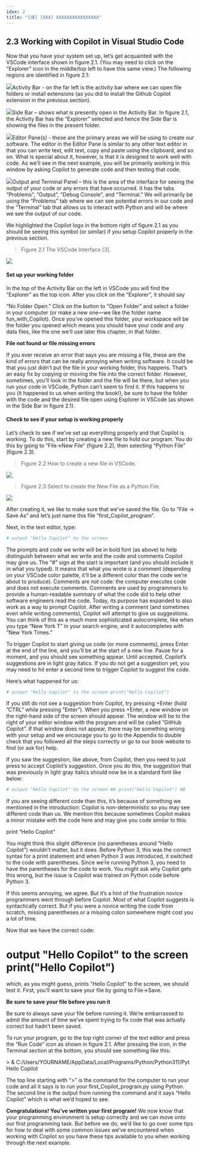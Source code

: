 ```yaml
---
idxx: 2
title: "[译] [XXX] XXXXXXXXXXXXXXXX"
---
```



## 2.3 **Working with Copilot in Visual Studio Code**

Now that you have your system set up, let’s get acquainted with the VSCode interface shown in figure 2.1. (You may need to click on the “Explorer” icon in the middle/top left to have this same view.) The following regions are identified in figure 2.1:

![](chapter-2.files/chapter-27797.png)Activity Bar - on the far left is the activity bar where we can open file folders or install extensions (as you did to install the Github Copilot extension in the previous section).

![](chapter-2.files/chapter-27980.png)Side Bar – shows what is presently open in the Activity Bar. In figure 2.1, the Activity Bar has the “Explorer” selected and hence the Side Bar is showing the files in the present folder.

![](chapter-2.files/chapter-28169.png)Editor Pane(s) - these are the primary areas we will be using to create our software. The editor in the Editor Pane is similar to any other text editor in that you can write text, edit text, copy and paste using the clipboard, and so on. What is special about it, however, is that it is designed to work well with code. As we’ll see in the next example, you will be primarily working in this window by asking Copilot to generate code and then testing that code.

![](chapter-2.files/chapter-28632.png)Output and Terminal Panel – this is the area of the interface for seeing the output of your code or any errors that have occurred. It has the tabs “Problems”, “Output”, “Debug Console”, and “Terminal.” We will primarily be using the “Problems” tab where we can see potential errors in our code and the “Terminal” tab that allows us to interact with Python and will be where we see the output of our code.

We highlighted the Copilot logo in the bottom right of figure 2.1 as you should be seeing this symbol (or similar) if you setup Copilot properly in the previous section.

> Figure 2.1 The VSCode Interface \[3\].

![](chapter-2.files/chapter-29250.png) 

#### **Set up your working folder**

In the top of the Activity Bar on the left in VSCode you will find the “Explorer” as the top icon. After you click on the “Explorer”, it should say

  

“No Folder Open.” Click on the button to “Open Folder” and select a folder in your computer (or make a new one—we like the folder name fun\_with\_Copilot). Once you’ve opened this folder, your workspace will be the folder you opened which means you should have your code and any data files, like the one we’ll use later this chapter, in that folder.

**File not found or file missing errors**

If you ever receive an error that says you are missing a file, these are the kind of errors that can be really annoying when writing software. It could be that you just didn’t put the file in your working folder, this happens. That’s an easy fix by copying or moving the file into the correct folder. However, sometimes, you’ll look in the folder and the file will be there, but when you run your code in VSCode, Python can’t seem to find it. If this happens to you (it happened to us when writing the book!), be sure to have the folder with the code and the desired file open using Explorer in VSCode (as shown in the Side Bar in figure 2.1).

#### **Check to see if your setup is working properly**

Let’s check to see if we’ve set up everything properly and that Copilot is working. To do this, start by creating a new file to hold our program. You do this by going to “File->New File” (figure 2.2), then selecting “Python File” (figure 2.3).

> Figure 2.2 How to create a new file in VSCode.

![](chapter-2.files/chapter-210805.png) 

  

> Figure 2.3 Select to create the New File as a Python File.

![](chapter-2.files/chapter-210871.png)

 

After creating it, we like to make sure that we’ve saved the file. Go to “File -> Save As” and let’s just name this file “first\_Copilot\_program”.

Next, in the text editor, type:

```python
# output "Hello Copilot" to the screen
```

The prompts and code we write will be in bold font (as above) to help distinguish between what we write and the code and comments Copilot may give us. The “#” sign at the start is important (and you should include it in what you typed). It means that what you wrote is a comment (depending on your VSCode color palette, it’ll be a different color than the code we’re about to produce). Comments are _not_ code: the computer executes code and does not execute comments. Comments are used by programmers to provide a human-readable summary of what the code did to help other software engineers read the code. Today, its purpose has expanded to also work as a way to prompt Copilot. After writing a comment (and sometimes even while writing comments), Copilot will attempt to give us suggestions. You can think of this as a much more sophisticated autocomplete, like when you type “New York T” in your search engine, and it autocompletes with “New York Times.”

To trigger Copilot to start giving us code (or more comments), press Enter at the end of the line, and you’ll be at the start of a new line. Pause for a moment, and you should see something appear. Until accepted, Copilot’s suggestions are in light gray italics. If you do not get a suggestion yet, you may need to hit enter a second time to trigger Copilot to suggest the code.

Here’s what happened for us:

```python
# output "Hello Copilot" to the screen print("Hello Copilot")
```


If you still do not see a suggestion from Copilot, try pressing <CTRL>+Enter (hold ”CTRL” while pressing ”Enter”). When you press <Ctrl>+Enter, a new window on the right-hand side of the screen should appear. The window will be to the right of your editor window with the program and will be called “GitHub Copilot”. If that window does not appear, there may be something wrong with your setup and we encourage you to go to the Appendix to double check that you followed all the steps correctly or go to our book website to find (or ask for) help.

If you saw the suggestion, like above, from Copilot, then you need to just press <Tab> to accept Copilot’s suggestion. Once you do this, the suggestion that was previously in light gray italics should now be in a standard font like below:

```python
# output "Hello Copilot" to the screen #A print("Hello Copilot") #B
```


If you are seeing different code than this, it’s because of something we mentioned in the introduction: Copilot is non-deterministic so you may see different code than us. We mention this because sometimes Copilot makes a minor mistake with the code here and may give you code similar to this:

print “Hello Copilot"

You might think this slight difference (no parentheses around “Hello Copilot”) wouldn’t matter, but it does. Before Python 3, this was the correct syntax for a print statement and when Python 3 was introduced, it switched to the code with parentheses. Since we’re running Python 3, you need to have the parentheses for the code to work. You might ask why Copilot gets this wrong, but the issue is Copilot was trained on Python code before Python 3.

If this seems annoying, we agree. But it’s a hint of the frustration novice programmers went through before Copilot. Most of what Copilot suggests is syntactically correct. But if you were a novice writing the code from scratch, missing parentheses or a missing colon somewhere might cost you a lot of time.

Now that we have the correct code:

# output "Hello Copilot" to the screen print("Hello Copilot")

which, as you might guess, prints “Hello Copilot” to the screen, we should test it. First, you’ll want to save your file by going to File->Save.

**Be sure to save your file before you run it**

Be sure to always save your file before running it. We’re embarrassed to admit the amount of time we’ve spent trying to fix code that was actually correct but hadn’t been saved.

  

To run your program, go to the top right corner of the text editor and press the “Run Code" icon as shown in figure 2.1. After pressing the icon, in the Terminal section at the bottom, you should see something like this:

\> & C:/Users/YOURNAME/AppData/Local/Programs/Python/Python311/Pyt Hello Copilot

The top line starting with “>” is the command for the computer to run your code and all it says is to run your first\_Copilot\_program.py using Python. The second line is the output from running the command and it says “Hello Copilot” which is what we’d hoped to see.

**Congratulations! You’ve written your first program!** We now know that your programming environment is setup correctly and we can move onto our first programming task. But before we do, we’d like to go over some tips for how to deal with some common issues we’ve encountered when working with Copilot so you have these tips available to you when working through the next example.

